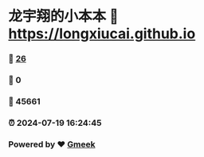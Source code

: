 # 龙宇翔的小本本 :link: https://longxiucai.github.io 
### :page_facing_up: [26](https://longxiucai.github.io/tag.html) 
### :speech_balloon: 0 
### :hibiscus: 45661 
### :alarm_clock: 2024-07-19 16:24:45 
### Powered by :heart: [Gmeek](https://github.com/Meekdai/Gmeek)
